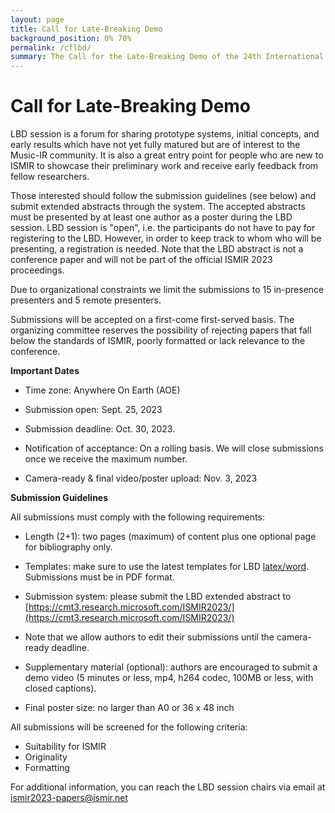 ```yaml
---
layout: page
title: Call for Late-Breaking Demo
background_position: 0% 70%
permalink: /cflbd/
summary: The Call for the Late-Breaking Demo of the 24th International Society for Music Information Retrieval Conference
---
```


# Call for Late-Breaking Demo


LBD session is a forum for sharing prototype systems, initial concepts, and early results which have not yet fully matured but are of interest to the Music-IR community. It is also a great entry point for people who are new to ISMIR to showcase their preliminary work and receive early feedback from fellow researchers.

Those interested should follow the submission guidelines (see below) and submit extended abstracts through the system. The accepted abstracts must be presented by at least one author as a poster during the LBD session. LBD session is "open", i.e. the participants do not have to pay for registering to the LBD. However, in order to keep track to whom who will be presenting, a registration is needed. Note that the LBD abstract is not a conference paper and will not be part of the official ISMIR 2023 proceedings.

Due to organizational constraints we limit the submissions to 15 in-presence presenters and 5 remote presenters. 

Submissions will be accepted on a first-come first-served basis. The organizing committee reserves the possibility of rejecting papers that fall below the standards of ISMIR, poorly formatted or lack relevance to the conference.


**Important Dates**

- Time zone: Anywhere On Earth (AOE)

- Submission open: Sept. 25, 2023

- Submission deadline: Oct. 30, 2023.

- Notification of acceptance: On a rolling basis. We will close submissions once we receive the maximum number.

- Camera-ready & final video/poster upload: Nov. 3, 2023

**Submission Guidelines**

All submissions must comply with the following requirements:

- Length (2+1): two pages (maximum) of content plus one optional page for bibliography only.

- Templates: make sure to use the latest templates for LBD [latex/word](https://github.com/ismir/paper_templates/releases/tag/2023LBD). Submissions must be in PDF format.

- Submission system: please submit the LBD extended abstract to [https://cmt3.research.microsoft.com/ISMIR2023/](https://cmt3.research.microsoft.com/ISMIR2023/) 
- Note that we allow authors to edit their submissions until the camera-ready deadline.
- Supplementary material (optional): authors are encouraged to submit a demo video (5 minutes or less, mp4, h264 codec, 100MB or less, with closed captions).
- Final poster size: no larger than A0 or 36 x 48 inch

All submissions will be screened for the following criteria:

- Suitability for ISMIR
- Originality
- Formatting

For additional information, you can reach the LBD session chairs via email at  [ismir2023-papers@ismir.net](ismir2023-papers@ismir.net)



